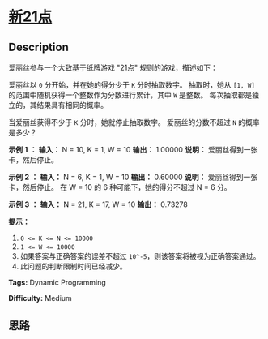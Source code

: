 # [新21点][title]

## Description

爱丽丝参与一个大致基于纸牌游戏 "21点" 规则的游戏，描述如下：

爱丽丝以 `0` 分开始，并在她的得分少于 `K` 分时抽取数字。 抽取时，她从 `[1, W]` 的范围中随机获得一个整数作为分数进行累计，其中 `W`
是整数。 每次抽取都是独立的，其结果具有相同的概率。

当爱丽丝获得不少于 `K` 分时，她就停止抽取数字。 爱丽丝的分数不超过 `N` 的概率是多少？

**示例** **1** **：**
            **输入：** N = 10, K = 1, W = 10    **输出：** 1.00000    **说明：** 爱丽丝得到一张卡，然后停止。

**示例** **2** **：**
            **输入：** N = 6, K = 1, W = 10    **输出：** 0.60000    **说明：** 爱丽丝得到一张卡，然后停止。    在 W = 10 的 6 种可能下，她的得分不超过 N = 6 分。

**示例** **3** **：**
            **输入：** N = 21, K = 17, W = 10    **输出：** 0.73278

**提示：**

  1. `0 <= K <= N <= 10000`
  2. `1 <= W <= 10000`
  3. 如果答案与正确答案的误差不超过 `10^-5`，则该答案将被视为正确答案通过。
  4. 此问题的判断限制时间已经减少。


**Tags:** Dynamic Programming

**Difficulty:** Medium

## 思路

[title]: https://leetcode-cn.com/problems/new-21-game
